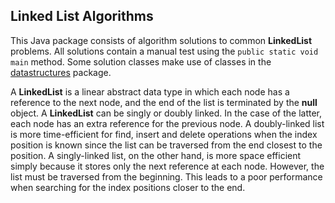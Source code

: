 ## Linked List Algorithms
This Java package consists of algorithm solutions to common **LinkedList** problems. All solutions contain 
a manual test using the ```public static void main``` method. Some solution classes make use of classes in 
the [datastructures](../datastructures) package. 

A **LinkedList** is a linear abstract data type in which each node has a reference to the next node, and 
the end of the list is terminated by the **null** object. A **LinkedList** can be singly or 
doubly linked. In the case of the latter, each node has an extra reference for the previous node. A 
doubly-linked list is more time-efficient for find, insert and delete operations when the index position is 
known since the list can be traversed from the end closest to the position. A singly-linked list, on 
the other hand, is more space efficient simply because it stores only the next reference at each node.
However, the list must be traversed from the beginning. This leads to a poor performance when searching
for the index positions closer to the end.